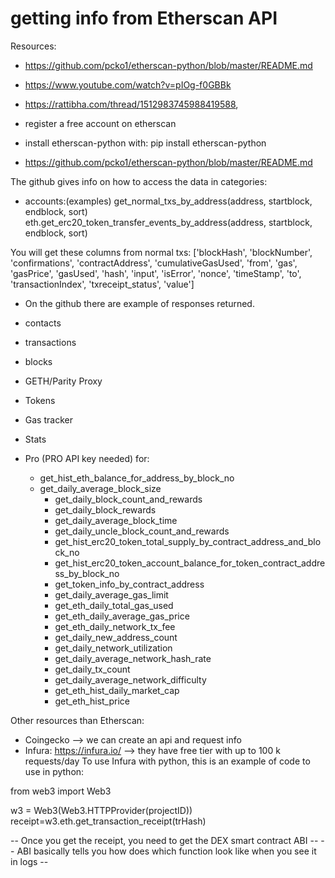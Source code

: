 # getting info from Etherscan API

Resources: 
- https://github.com/pcko1/etherscan-python/blob/master/README.md
- https://www.youtube.com/watch?v=pIOg-f0GBBk
- https://rattibha.com/thread/1512983745988419588, 


- register a free account on etherscan
- install etherscan-python with: pip install etherscan-python
- https://github.com/pcko1/etherscan-python/blob/master/README.md

The github gives info on how to access the data in categories:
- accounts:(examples)
get_normal_txs_by_address(address, startblock, endblock, sort)
eth.get_erc20_token_transfer_events_by_address(address, startblock, endblock, sort)

You will get these columns from normal txs:
['blockHash', 'blockNumber', 'confirmations', 'contractAddress', 'cumulativeGasUsed', 'from', 'gas', 'gasPrice', 'gasUsed', 'hash', 'input', 'isError', 'nonce', 'timeStamp', 'to', 'transactionIndex', 'txreceipt_status', 'value']

- On the github there are example of responses returned.

- contacts
- transactions
- blocks
- GETH/Parity Proxy
- Tokens
- Gas tracker
- Stats
- Pro (PRO API key needed) for:
	- get_hist_eth_balance_for_address_by_block_no
	- get_daily_average_block_size
    	- get_daily_block_count_and_rewards
    	- get_daily_block_rewards
    	- get_daily_average_block_time
    	- get_daily_uncle_block_count_and_rewards
    	- get_hist_erc20_token_total_supply_by_contract_address_and_block_no
    	- get_hist_erc20_token_account_balance_for_token_contract_address_by_block_no
    	- get_token_info_by_contract_address
    	- get_daily_average_gas_limit
    	- get_eth_daily_total_gas_used
    	- get_eth_daily_average_gas_price
    	- get_eth_daily_network_tx_fee
    	- get_daily_new_address_count
    	- get_daily_network_utilization
    	- get_daily_average_network_hash_rate
    	- get_daily_tx_count
    	- get_daily_average_network_difficulty
    	- get_eth_hist_daily_market_cap
    	- get_eth_hist_price


Other resources than Etherscan:
- Coingecko --> we can create an api and request info
- Infura: https://infura.io/ --> they have free tier with up to 100 k requests/day
To use Infura with python, this is an example of code to use in python:

from web3 import Web3

w3 = Web3(Web3.HTTPProvider(projectID))
receipt=w3.eth.get_transaction_receipt(trHash)

-- Once you get the receipt, you need to get the DEX smart contract ABI --
-- ABI basically tells you how does which function look like when you see it in logs --

